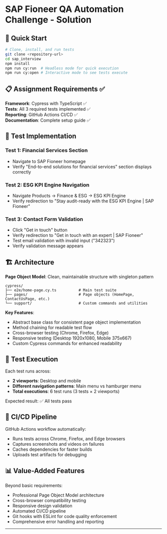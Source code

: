 # SAP Fioneer QA Automation Challenge - Solution

## 🚀 Quick Start

```bash
# Clone, install, and run tests
git clone <repository-url>
cd sap_interview
npm install
npm run cy:run  # Headless mode for quick execution
npm run cy:open # Interactive mode to see tests execute
```

## 📋 Assignment Requirements ✅

**Framework**: Cypress with TypeScript ✅  
**Tests**: All 3 required tests implemented ✅  
**Reporting**: GitHub Actions CI/CD ✅  
**Documentation**: Complete setup guide ✅

## 🧪 Test Implementation

### Test 1: Financial Services Section

- Navigate to SAP Fioneer homepage
- Verify "End-to-end solutions for financial services" section displays correctly

### Test 2: ESG KPI Engine Navigation

- Navigate Products → Finance & ESG → ESG KPI Engine
- Verify redirection to "Stay audit-ready with the ESG KPI Engine | SAP Fioneer"

### Test 3: Contact Form Validation

- Click "Get in touch" button
- Verify redirection to "Get in touch with an expert | SAP Fioneer"
- Test email validation with invalid input ("342323")
- Verify validation message appears

## 🏗️ Architecture

**Page Object Model**: Clean, maintainable structure with singleton pattern

```
cypress/
├── e2e/home-page.cy.ts          # Main test suite
├── pages/                       # Page objects (HomePage, ContactUsPage, etc.)
└── support/                     # Custom commands and utilities
```

**Key Features**:

- Abstract base class for consistent page object implementation
- Method chaining for readable test flow
- Cross-browser testing (Chrome, Firefox, Edge)
- Responsive testing (Desktop 1920x1080, Mobile 375x667)
- Custom Cypress commands for enhanced readability

## 🎯 Test Execution

Each test runs across:

- **2 viewports**: Desktop and mobile
- **Different navigation patterns**: Main menu vs hamburger menu
- **Total executions**: 6 test runs (3 tests × 2 viewports)

Expected result: ✅ All tests pass

## 🔧 CI/CD Pipeline

GitHub Actions workflow automatically:

- Runs tests across Chrome, Firefox, and Edge browsers
- Captures screenshots and videos on failures
- Caches dependencies for faster builds
- Uploads test artifacts for debugging

## 📊 Value-Added Features

Beyond basic requirements:

- Professional Page Object Model architecture
- Cross-browser compatibility testing
- Responsive design validation
- Automated CI/CD pipeline
- Git hooks with ESLint for code quality enforcement
- Comprehensive error handling and reporting

---
